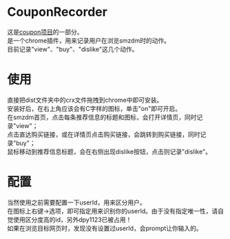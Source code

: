 # CouponRecorder
这是[coupon项目](https://github.com/dpy1123/coupon)的一部分。  
是一个chrome插件，用来记录用户在浏览smzdm时的动作。  
目前记录"view"、"buy"、"dislike"这几个动作。  

# 使用
直接把dist文件夹中的crx文件拖拽到chrome中即可安装。  
安装好后，在右上角应该会有C字样的图标，单击"on"即可开启。  
在smzdm首页，点击每条推荐信息的标题和图标，会打开详情页，同时记录"view"；  
点击直达购买链接，或在详情页点击购买链接，会跳转到购买链接，同时记录"buy"；  
鼠标移动到推荐信息标题，会在右侧出现dislike按钮，点击则记录"dislike"。

# 配置
当然使用之前需要配置一下userId，用来区分用户。  
在图标上右键->选项，即可指定用来识别你的userId。由于没有指定唯一性，请自觉使用区分度高的id，另外dpy1123已被占用！  
如果在浏览目标网页时，发现没有设置过userId，会prompt让你输入的。  